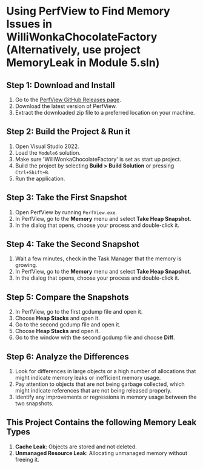 # Using PerfView to Find Memory Issues in WilliWonkaChocolateFactory (Alternatively, use project MemoryLeak in Module 5.sln)

## Step 1: Download and Install 
1. Go to the [PerfView GitHub Releases page](https://github.com/microsoft/perfview/releases).
2. Download the latest version of PerfView.
3. Extract the downloaded zip file to a preferred location on your machine.

## Step 2: Build the Project & Run it
1. Open Visual Studio 2022.
2. Load the `Module6` solution.
3. Make sure 'WilliWonkaChocolateFactory' is set as start up project.
4. Build the project by selecting __Build > Build Solution__ or pressing `Ctrl+Shift+B`.
5. Run the application.

## Step 3: Take the First Snapshot
1. Open PerfView by running `PerfView.exe`.
2. In PerfView, go to the __Memory__ menu and select __Take Heap Snapshot__.
3. In the dialog that opens, choose your process and double-click it.

## Step 4: Take the Second Snapshot
1. Wait a few minutes, check in the Task Manager that the memory is growing.
2. In PerfView, go to the __Memory__ menu and select __Take Heap Snapshot__.
3. In the dialog that opens, choose your process and double-click it.

## Step 5: Compare the Snapshots
2. In PerfView, go to the first gcdump file and open it.
3. Choose __Heap Stacks__ and open it.
4. Go to the second gcdump file and open it.
5. Choose __Heap Stacks__ and open it.
6. Go to the window with the second gcdump file and choose __Diff__.

## Step 6: Analyze the Differences
1. Look for differences in large objects or a high number of allocations that might indicate memory leaks or inefficient memory usage.
2. Pay attention to objects that are not being garbage collected, which might indicate references that are not being released properly.
3. Identify any improvements or regressions in memory usage between the two snapshots.

## This Project Contains the following Memory Leak Types
1. **Cache Leak**: Objects are stored and not deleted.
2. **Unmanaged Resource Leak**: Allocating unmanaged memory without freeing it.
